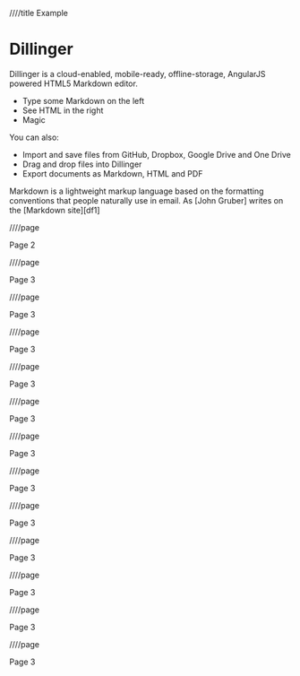////title Example

# Dillinger

Dillinger is a cloud-enabled, mobile-ready, offline-storage, AngularJS powered HTML5 Markdown editor.

  - Type some Markdown on the left
  - See HTML in the right
  - Magic

You can also:
  - Import and save files from GitHub, Dropbox, Google Drive and One Drive
  - Drag and drop files into Dillinger
  - Export documents as Markdown, HTML and PDF

Markdown is a lightweight markup language based on the formatting conventions that people naturally use in email.  As [John Gruber] writes on the [Markdown site][df1]

////page

Page 2

////page

Page 3

////page

Page 3

////page

Page 3

////page

Page 3

////page

Page 3

////page

Page 3

////page

Page 3

////page

Page 3

////page

Page 3

////page

Page 3

////page

Page 3

////page

Page 3